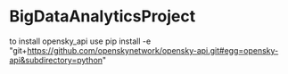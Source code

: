 # BigDataAnalyticsProject


to install opensky_api use pip install -e "git+https://github.com/openskynetwork/opensky-api.git#egg=opensky-api&subdirectory=python"
